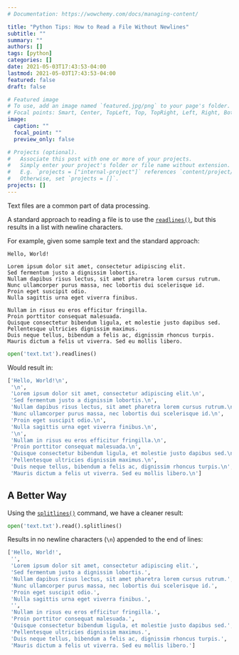 ```yaml
---
# Documentation: https://wowchemy.com/docs/managing-content/

title: "Python Tips: How to Read a File Without Newlines"
subtitle: ""
summary: ""
authors: []
tags: [python]
categories: []
date: 2021-05-03T17:43:53-04:00
lastmod: 2021-05-03T17:43:53-04:00
featured: false
draft: false

# Featured image
# To use, add an image named `featured.jpg/png` to your page's folder.
# Focal points: Smart, Center, TopLeft, Top, TopRight, Left, Right, BottomLeft, Bottom, BottomRight.
image:
  caption: ""
  focal_point: ""
  preview_only: false

# Projects (optional).
#   Associate this post with one or more of your projects.
#   Simply enter your project's folder or file name without extension.
#   E.g. `projects = ["internal-project"]` references `content/project/deep-learning/index.md`.
#   Otherwise, set `projects = []`.
projects: []
---
```


Text files are a common part of data processing.

A standard approach to reading a file is to use the [`readlines()`](https://docs.python.org/3/library/io.html?highlight=readlines#io.IOBase.readlines), but this results in a list with newline characters.

For example, given some sample text and the standard approach:

```nohighlight
Hello, World!

Lorem ipsum dolor sit amet, consectetur adipiscing elit.
Sed fermentum justo a dignissim lobortis.
Nullam dapibus risus lectus, sit amet pharetra lorem cursus rutrum.
Nunc ullamcorper purus massa, nec lobortis dui scelerisque id.
Proin eget suscipit odio.
Nulla sagittis urna eget viverra finibus.

Nullam in risus eu eros efficitur fringilla.
Proin porttitor consequat malesuada.
Quisque consectetur bibendum ligula, et molestie justo dapibus sed.
Pellentesque ultricies dignissim maximus.
Duis neque tellus, bibendum a felis ac, dignissim rhoncus turpis.
Mauris dictum a felis ut viverra. Sed eu mollis libero.
```

```python
open('text.txt').readlines()
```

Would result in:

```python
['Hello, World!\n',
 '\n',
 'Lorem ipsum dolor sit amet, consectetur adipiscing elit.\n',
 'Sed fermentum justo a dignissim lobortis.\n',
 'Nullam dapibus risus lectus, sit amet pharetra lorem cursus rutrum.\n',
 'Nunc ullamcorper purus massa, nec lobortis dui scelerisque id.\n',
 'Proin eget suscipit odio.\n',
 'Nulla sagittis urna eget viverra finibus.\n',
 '\n',
 'Nullam in risus eu eros efficitur fringilla.\n',
 'Proin porttitor consequat malesuada.\n',
 'Quisque consectetur bibendum ligula, et molestie justo dapibus sed.\n',
 'Pellentesque ultricies dignissim maximus.\n',
 'Duis neque tellus, bibendum a felis ac, dignissim rhoncus turpis.\n',
 'Mauris dictum a felis ut viverra. Sed eu mollis libero.\n']
 ```

## A Better Way

Using the [`splitlines()`](https://docs.python.org/3/library/stdtypes.html#str.splitlines) command, we have a cleaner result:

```python
open('text.txt').read().splitlines()
```

Results in no newline characters (`\n`) appended to the end of lines:

```python
['Hello, World!',
 '',
 'Lorem ipsum dolor sit amet, consectetur adipiscing elit.',
 'Sed fermentum justo a dignissim lobortis.',
 'Nullam dapibus risus lectus, sit amet pharetra lorem cursus rutrum.',
 'Nunc ullamcorper purus massa, nec lobortis dui scelerisque id.',
 'Proin eget suscipit odio.',
 'Nulla sagittis urna eget viverra finibus.',
 '',
 'Nullam in risus eu eros efficitur fringilla.',
 'Proin porttitor consequat malesuada.',
 'Quisque consectetur bibendum ligula, et molestie justo dapibus sed.',
 'Pellentesque ultricies dignissim maximus.',
 'Duis neque tellus, bibendum a felis ac, dignissim rhoncus turpis.',
 'Mauris dictum a felis ut viverra. Sed eu mollis libero.']
 ```
